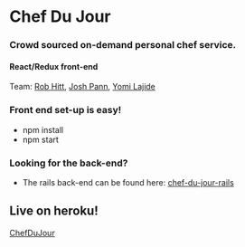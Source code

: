 # Chef Du Jour

### Crowd sourced on-demand personal chef service.
#### React/Redux front-end

Team: [Rob Hitt](https://github.com/robhitt), [Josh Pann](https://github.com/jmpann), [Yomi Lajide](https://github.com/Joll59)

### Front end set-up is easy!

- npm install
- npm start

### Looking for the back-end?
- The rails back-end can be found here:  [chef-du-jour-rails](https://github.com/Joll59/chef-du-jour-rails-api)

## Live on heroku!
[ChefDuJour](chefdujour.herokuapp.com)
